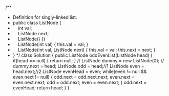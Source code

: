 /**
* Definition for singly-linked list.
* public class ListNode {
*     int val;
*     ListNode next;
*     ListNode() {}
*     ListNode(int val) { this.val = val; }
*     ListNode(int val, ListNode next) { this.val = val; this.next = next; }
* }
*/
class Solution {
public ListNode oddEvenList(ListNode head) {
if(head == null) {
return null;
}
// ListNode dummy = new ListNode(0);
// dummy.next = head;
ListNode odd = head;//1
ListNode even = head.next;//2
ListNode evenHead = even;
while(even != null && even.next != null) {
odd.next = odd.next.next;
even.next = even.next.next;
odd = odd.next;
even = even.next;
}
odd.next = evenHead;
return head;
}
}